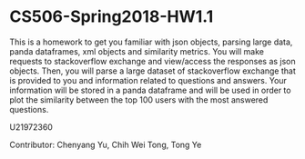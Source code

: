 # CS506-Spring2018-HW1.1

This is a homework to get you familiar with json objects, parsing large data, panda dataframes, xml objects and similarity metrics.
You will make requests to stackoverflow exchange and view/access the responses as json objects.
Then, you will parse a large dataset of stackoverflow exchange that is provided to you and information related to questions and answers.
Your information will be stored in a panda dataframe and will be used in order to plot the similarity between the top 100 users with the most answered questions.


U21972360

Contributor: Chenyang Yu, Chih Wei Tong, Tong Ye
